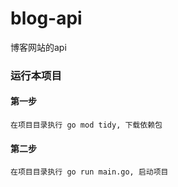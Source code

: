 # blog-api
博客网站的api

### 运行本项目

#### 第一步
```
在项目目录执行 go mod tidy, 下载依赖包
```

#### 第二步
```
在项目目录执行 go run main.go, 启动项目
```
